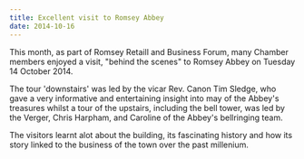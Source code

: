 ```yaml
---
title: Excellent visit to Romsey Abbey
date: 2014-10-16
---
```

This month, as part of Romsey Retaill and Business Forum, many Chamber members enjoyed a visit, "behind the scenes" to Romsey Abbey on Tuesday 14 October 2014.

The tour 'downstairs' was led by the vicar Rev. Canon Tim Sledge, who gave a very informative and entertaining insight into may of the Abbey's treasures whilst a tour of the upstairs, including the bell tower, was led by the Verger, Chris Harpham, and Caroline of the Abbey's bellringing team.

The visitors learnt alot about the building, its fascinating history and how its story linked to the business of the town over the past millenium.
